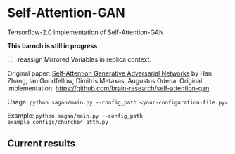 # Self-Attention-GAN
Tensorflow-2.0 implementation of Self-Attention-GAN

**This barnch is still in progress**
- [ ] reassign Mirrored Variables in replica context.

Original paper: [Self-Attention Generative Adversarial Networks](https://arxiv.org/abs/1805.08318) by Han Zhang, Ian Goodfellow, Dimitris Metaxas, Augustus Odena.
Original implementation: https://github.com/brain-research/self-attention-gan

Usage:
`python sagan/main.py --config_path <your-configuration-file.py>`

Example:
`python sagan/main.py --config_path example_configs/church64_attn.py`

## Current results

